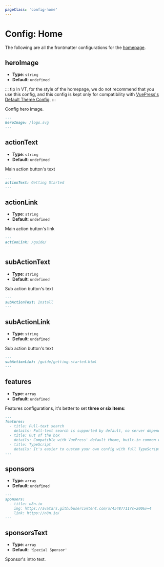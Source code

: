 ```yaml
---
pageClass: 'config-home'
---
```


# Config: Home

The following are all the frontmatter configurations for the [homepage](../guide/home.md).

## heroImage

- **Type**: `string`
- **Default**: `undefined`

::: tip
In VT, for the style of the homepage, we do not recommend that you use this config, and this config is kept only for compatibility with [VuePress's Default Theme Config](https://vuepress.vuejs.org/theme/default-theme-config.html),
:::

Config hero image.

```md
---
heroImage: /logo.svg
---
```

## actionText

- **Type**: `string`
- **Default**: `undefined`

Main action button's text

```md
---
actionText: Getting Started
---
```

## actionLink

- **Type**: `string`
- **Default**: `undefined`

Main action button's link

```md
---
actionLink: /guide/
---
```

## subActionText

- **Type**: `string`
- **Default**: `undefined`

Sub action button's text

```md
---
subActionText: Install
---
```

## subActionLink

- **Type**: `string`
- **Default**: `undefined`

Sub action button's text

```md
---
subActionLink: /guide/getting-started.html
---
```

## features

- **Type**: `array`
- **Default**: `undefined`

Features configurations, it's better to set **three or six items**:

```md
---
features:
  - title: Full-text search
    details: Full-text search is supported by default, no server dependency, distinguishing locales.
  - title: Out of the box
    details: Compatible with VuePress' default theme, built-in common documentation features, e.g. i18n, Code Copy, TOC.
  - title: TypeScript
    details: It's easier to custom your own config with full TypeScript support.
---
```

## sponsors

- **Type**: `array`
- **Default**: `undefined`

```md
---
sponsors:
  - title: n8n.io
    img: https://avatars.githubusercontent.com/u/45487711?s=200&v=4
    link: https://n8n.io/
---
```

## sponsorsText

- **Type**: `array`
- **Default**: `'Special Sponsor'`

Sponsor's intro text.
